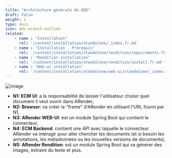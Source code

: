 ```yaml
---
title: "Architecture générale de GED"
draft: false
weight: 1
type: docs
icon: mdi-wrench-outline
related:
    - name : "Installation"
      rel: '/content/installation/standalone/_index.fr.md'
    - name : "Installation - Prérequis"
      rel: '/content/installation/standalone/rendition/requirements.fr.md'
    - name : "Rendition installation"
      rel: '/content/installation/standalone/rendition/install.fr.md'
    - name : "Web-ui installation"
      rel: '/content/installation/standalone/web-ui/standalone/_index.fr.md'
---
```


![image]([shortcode])

* **N1: ECM UI**: a la responsabilité de laisser l'utilisateur choisir quel document il veut ouvrir dans ARender,
* **N2: Browser**: va créer la "frame" d'ARender en utilisant l'URL fourni par N1,
* **N3: ARender WEB-UI**: est un module Spring Boot qui contient le connecteur,
* **N4: ECM Backend**: contient une API avec laquelle le connecteur ARender va interagir pour aller chercher les documents 
(et si besoin les annotations, les métadonnées ou les nouvelles versions de documents),
* **N5: ARender Rendition**: est un module Spring Boot qui va générer des images, extraire du texte et plus.